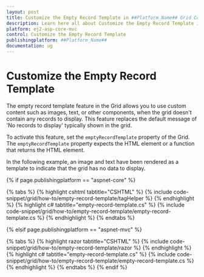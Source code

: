```yaml
---
layout: post
title: Customize the Empty Record Template in ##Platform_Name## Grid Component
description: Learn here all about Customize the Empty Record Template in Syncfusion ##Platform_Name## Grid component of Syncfusion Essential JS 2 and more.
platform: ej2-asp-core-mvc
control: Customize the Empty Record Template
publishingplatform: ##Platform_Name##
documentation: ug
---
```


# Customize the Empty Record Template

The empty record template feature in the Grid allows you to use custom content such as images, text, or other components, when the grid doesn't contain any records to display. This feature replaces the default message of 'No records to display' typically shown in the grid.

To activate this feature, set the `emptyRecordTemplate` property of the Grid. The `emptyRecordTemplate` property expects the HTML element or a function that returns the HTML element.

In the following example, an image and text have been rendered as a template to indicate that the grid has no data to display.

{% if page.publishingplatform == "aspnet-core" %}

{% tabs %}
{% highlight cshtml tabtitle="CSHTML" %}
{% include code-snippet/grid/how-to/empty-record-template/tagHelper %}
{% endhighlight %}
{% highlight c# tabtitle="empty-record-template.cs" %}
{% include code-snippet/grid/how-to/empty-record-template/empty-record-template.cs %}
{% endhighlight %}
{% endtabs %}

{% elsif page.publishingplatform == "aspnet-mvc" %}

{% tabs %}
{% highlight razor tabtitle="CSHTML" %}
{% include code-snippet/grid/how-to/empty-record-template/razor %}
{% endhighlight %}
{% highlight c# tabtitle="empty-record-template.cs" %}
{% include code-snippet/grid/how-to/empty-record-template/empty-record-template.cs %}
{% endhighlight %}
{% endtabs %}
{% endif %}


